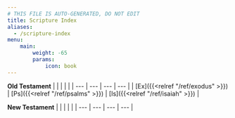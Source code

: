 ```yaml
---
# THIS FILE IS AUTO-GENERATED, DO NOT EDIT
title: Scripture Index
aliases:
  - /scripture-index
menu:
    main:
        weight: -65
        params:
            icon: book
---
```


**Old Testament**
|  |  |  |  |
| --- | --- | --- | --- |
| [Ex]({{<relref "/ref/exodus" >}}) | [Ps]({{<relref "/ref/psalms" >}}) | [Is]({{<relref "/ref/isaiah" >}}) |

**New Testament**
|  |  |  |  |
| --- | --- | --- | --- |
